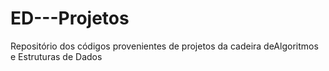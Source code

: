 # ED---Projetos
Repositório dos códigos provenientes de projetos da cadeira deAlgoritmos e Estruturas de Dados
